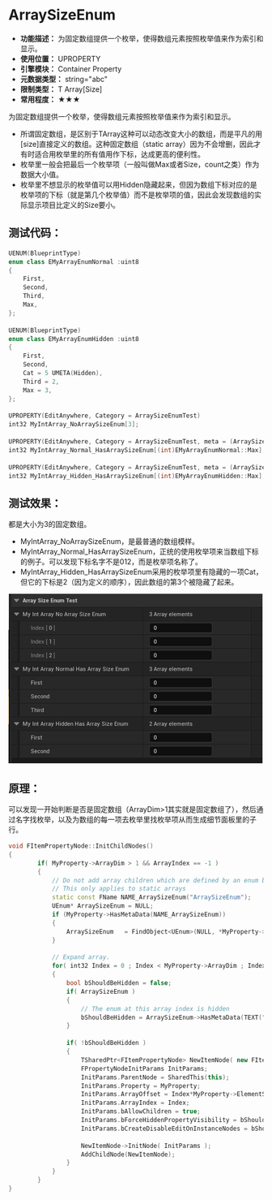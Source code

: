 ﻿# ArraySizeEnum

- **功能描述：** 为固定数组提供一个枚举，使得数组元素按照枚举值来作为索引和显示。
- **使用位置：** UPROPERTY
- **引擎模块：** Container Property
- **元数据类型：** string="abc"
- **限制类型：** T Array[Size]
- **常用程度：** ★★★

为固定数组提供一个枚举，使得数组元素按照枚举值来作为索引和显示。

- 所谓固定数组，是区别于TArray这种可以动态改变大小的数组，而是平凡的用[size]直接定义的数组。这种固定数组（static array）因为不会增删，因此才有时适合用枚举里的所有值用作下标，达成更高的便利性。
- 枚举里一般会把最后一个枚举项（一般叫做Max或者Size，count之类）作为数据大小值。
- 枚举里不想显示的枚举值可以用Hidden隐藏起来，但因为数组下标对应的是枚举项的下标（就是第几个枚举值）而不是枚举项的值，因此会发现数组的实际显示项目比定义的Size要小。

## 测试代码：

```cpp
UENUM(BlueprintType)
enum class EMyArrayEnumNormal :uint8
{
	First,
	Second,
	Third,
	Max,
};

UENUM(BlueprintType)
enum class EMyArrayEnumHidden :uint8
{
	First,
	Second,
	Cat = 5 UMETA(Hidden),
	Third = 2,
	Max = 3,
};

UPROPERTY(EditAnywhere, Category = ArraySizeEnumTest)
int32 MyIntArray_NoArraySizeEnum[3];

UPROPERTY(EditAnywhere, Category = ArraySizeEnumTest, meta = (ArraySizeEnum = "MyArrayEnumNormal"))
int32 MyIntArray_Normal_HasArraySizeEnum[(int)EMyArrayEnumNormal::Max];

UPROPERTY(EditAnywhere, Category = ArraySizeEnumTest, meta = (ArraySizeEnum = "MyArrayEnumHidden"))
int32 MyIntArray_Hidden_HasArraySizeEnum[(int)EMyArrayEnumHidden::Max];
```

## 测试效果：

都是大小为3的固定数组。

- MyIntArray_NoArraySizeEnum，是最普通的数组模样。
- MyIntArray_Normal_HasArraySizeEnum，正统的使用枚举项来当数组下标的例子。可以发现下标名字不是012，而是枚举项名称了。
- MyIntArray_Hidden_HasArraySizeEnum采用的枚举项里有隐藏的一项Cat，但它的下标是2（因为定义的顺序），因此数组的第3个被隐藏了起来。

![Untitled](Untitled.png)

## 原理：

可以发现一开始判断是否是固定数组（ArrayDim>1其实就是固定数组了），然后通过名字找枚举，以及为数组的每一项去枚举里找枚举项从而生成细节面板里的子行。

```cpp
void FItemPropertyNode::InitChildNodes()
{
		if( MyProperty->ArrayDim > 1 && ArrayIndex == -1 )
		{
			// Do not add array children which are defined by an enum but the enum at the array index is hidden
			// This only applies to static arrays
			static const FName NAME_ArraySizeEnum("ArraySizeEnum");
			UEnum* ArraySizeEnum = NULL; 
			if (MyProperty->HasMetaData(NAME_ArraySizeEnum))
			{
				ArraySizeEnum	= FindObject<UEnum>(NULL, *MyProperty->GetMetaData(NAME_ArraySizeEnum));
			}
		
			// Expand array.
			for( int32 Index = 0 ; Index < MyProperty->ArrayDim ; Index++ )
			{
				bool bShouldBeHidden = false;
				if( ArraySizeEnum )
				{
					// The enum at this array index is hidden
					bShouldBeHidden = ArraySizeEnum->HasMetaData(TEXT("Hidden"), Index );
				}
		
				if( !bShouldBeHidden )
				{
					TSharedPtr<FItemPropertyNode> NewItemNode( new FItemPropertyNode);
					FPropertyNodeInitParams InitParams;
					InitParams.ParentNode = SharedThis(this);
					InitParams.Property = MyProperty;
					InitParams.ArrayOffset = Index*MyProperty->ElementSize;
					InitParams.ArrayIndex = Index;
					InitParams.bAllowChildren = true;
					InitParams.bForceHiddenPropertyVisibility = bShouldShowHiddenProperties;
					InitParams.bCreateDisableEditOnInstanceNodes = bShouldShowDisableEditOnInstance;
		
					NewItemNode->InitNode( InitParams );
					AddChildNode(NewItemNode);
				}
			}
		}
}
```
